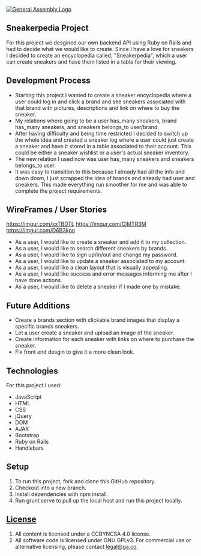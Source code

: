 [![General Assembly Logo](https://camo.githubusercontent.com/1a91b05b8f4d44b5bbfb83abac2b0996d8e26c92/687474703a2f2f692e696d6775722e636f6d2f6b6538555354712e706e67)](https://generalassemb.ly/education/web-development-immersive)

## Sneakerpedia Project

For this project we desgined our own backend API using Ruby on Rails and had to decide
what we would like to create. Since I have a love for sneakers I decided to create an
encyclopedia called, "Sneakerpedia", which a user can create sneakers and have them listed
in a table for their viewing.

## Development Process

- Starting this project I wanted to create a sneaker encyclopedia where a user could
log in and click a brand and see sneakers associated with that brand with pictures,
descriptions and link on where to buy the sneaker.
- My relations where going to be a user has_many sneakers, brand has_many sneakers,
and sneakers belongs_to user/brand.
- After having difficulty and being time restricted I decided to switch up the whole
idea and created a sneaker log where a user could just create a sneaker and have it
stored in a table associated to their account. This could be either a sneaker wishlist
or a user's actual sneaker inventory.
- The new relation I used now was user has_many sneakers and sneakers belongs_to
user.
- It was easy to transition to this because I already had all the info and down down,
I just scrapped the idea of brands and already had user and sneakers. This made everything
run smoother for me and was able to complete the project requirements.


## WireFrames / User Stories

https://imgur.com/xxTBDTL
https://imgur.com/CjMTR3M
https://imgur.com/D6B3kpn


- As a user, I would like to create a sneaker and add it to my collection.
- As a user, I would like to search different sneakers by brands.
- As a user, I would like to sign up/in/out and change my password.
- As a user, I would like to update a sneaker associated to my account.
- As a user, I would like a clean layout that is visually appealing.
- As a user, I would like success and error messages informing me after I have done actions.
- As a user, I would like to delete a sneaker if I made one by mistake.

## Future Additions

- Create a brands section with clickable brand images that display a specific brands sneakers.
- Let a user create a sneaker and upload an image of the sneaker.
- Create information for each sneaker with links on where to purchase the sneaker.
- Fix front end desgin to give it a more clean look.


## Technologies
For this project I used:
* JavaScript
* HTML
* CSS
* jQuery
* DOM
* AJAX
* Bootstrap
* Ruby on Rails
* Handlebars

## Setup
1) To run this project, fork and clone this GitHub repository.
2) Checkout into a new branch.
3) Install dependencies with npm install.
4) Run grunt serve to pull up the local host and run this project locally.

## [License](LICENSE)

1. All content is licensed under a CC­BY­NC­SA 4.0 license.
1. All software code is licensed under GNU GPLv3. For commercial use or
    alternative licensing, please contact legal@ga.co.
